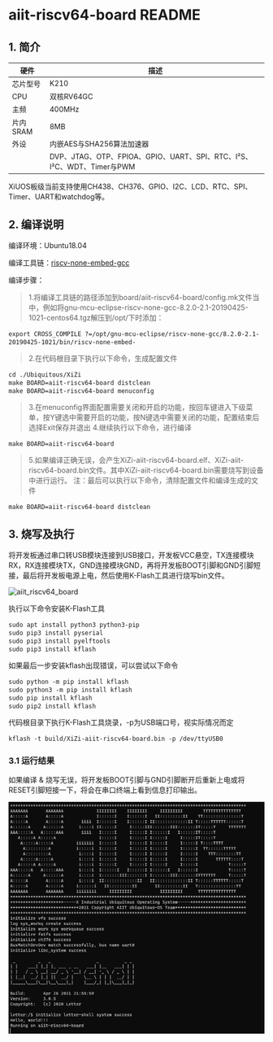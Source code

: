 # aiit-riscv64-board README

## 1. 简介

| 硬件 | 描述 |
| -- | -- |
|芯片型号| K210 |
|CPU| 双核RV64GC |
|主频| 400MHz |
|片内SRAM| 8MB |
| 外设 | 内嵌AES与SHA256算法加速器 |
| | DVP、JTAG、OTP、FPIOA、GPIO、UART、SPI、RTC、I²S、I²C、WDT、Timer与PWM |

XiUOS板级当前支持使用CH438、CH376、GPIO、I2C、LCD、RTC、SPI、Timer、UART和watchdog等。

## 2. 编译说明

编译环境：Ubuntu18.04

编译工具链：[riscv-none-embed-gcc](https://github.com/ilg-archived/riscv-none-gcc/releases)

编译步骤：

>1.将编译工具链的路径添加到board/aiit-riscv64-board/config.mk文件当中，例如将gnu-mcu-eclipse-riscv-none-gcc-8.2.0-2.1-20190425-1021-centos64.tgz解压到/opt/下时添加：
```
export CROSS_COMPILE ?=/opt/gnu-mcu-eclipse/riscv-none-gcc/8.2.0-2.1-20190425-1021/bin/riscv-none-embed-
```
>2.在代码根目录下执行以下命令，生成配置文件
```
cd ./Ubiquitous/XiZi
make BOARD=aiit-riscv64-board distclean
make BOARD=aiit-riscv64-board menuconfig
```
>3.在menuconfig界面配置需要关闭和开启的功能，按回车键进入下级菜单，按Y键选中需要开启的功能，按N键选中需要关闭的功能，配置结束后选择Exit保存并退出
>4.继续执行以下命令，进行编译
```
make BOARD=aiit-riscv64-board
```
>5.如果编译正确无误，会产生XiZi-aiit-riscv64-board.elf、XiZi-aiit-riscv64-board.bin文件。其中XiZi-aiit-riscv64-board.bin需要烧写到设备中进行运行。
>注：最后可以执行以下命令，清除配置文件和编译生成的文件
```
make BOARD=aiit-riscv64-board distclean
```

## 3. 烧写及执行

将开发板通过串口转USB模块连接到USB接口，开发板VCC悬空，TX连接模块RX，RX连接模块TX，GND连接模块GND，再将开发板BOOT引脚和GND引脚短接，最后将开发板电源上电，然后使用K-Flash工具进行烧写bin文件。

![aiit_riscv64_board](img/aiit_riscv64_board.png)

执行以下命令安装K-Flash工具
```
sudo apt install python3 python3-pip
sudo pip3 install pyserial
sudo pip3 install pyelftools
sudo pip3 install kflash
```
如果最后一步安装kflash出现错误，可以尝试以下命令
```
sudo python -m pip install kflash
sudo python3 -m pip install kflash
sudo pip install kflash
sudo pip2 install kflash
```
代码根目录下执行K-Flash工具烧录，-p为USB端口号，视实际情况而定
```
kflash -t build/XiZi-aiit-riscv64-board.bin -p /dev/ttyUSB0
```
### 3.1 运行结果

如果编译 & 烧写无误，将开发板BOOT引脚与GND引脚断开后重新上电或将RESET引脚短接一下，将会在串口终端上看到信息打印输出。

![terminal](img/terminal.png)